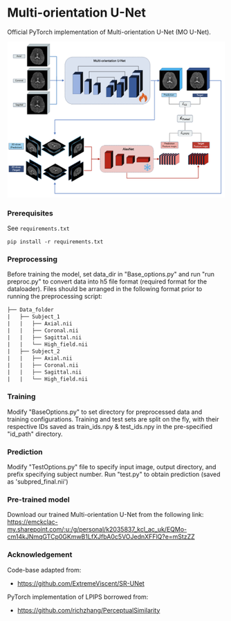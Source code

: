 # Multi-orientation U-Net

Official PyTorch implementation of Multi-orientation U-Net (MO U-Net). 

<img src="MainFig.png" width="800px"/>

### Prerequisites

See `requirements.txt`

```
pip install -r requirements.txt
```

### Preprocessing

Before training the model, set data_dir in "Base_options.py" and run "run preproc.py" to convert data into h5 file format (required format for the dataloader). Files should be arranged in the following format prior to running the preprocessing script:

	├── Data_folder                   
	|   ├── Subject_1               
	|   |   ├── Axial.nii 
    |   |   ├── Coronal.nii 
    |   |   ├── Sagittal.nii
	|   |   └── High_field.nii                   
	|   ├── Subject_2                       
	|   |   ├── Axial.nii 
    |   |   ├── Coronal.nii 
    |   |   ├── Sagittal.nii
	|   |   └── High_field.nii  

### Training

Modify "BaseOptions.py" to set directory for preprocessed data and training configurations. Training and test sets are split on the fly, with their respective IDs saved as train_ids.npy & test_ids.npy in the pre-specified "id_path" directory.

### Prediction

Modify "TestOptions.py" file to specify input image, output directory, and prefix specifying subject number. 
Run "test.py" to obtain prediction (saved as 'sub<x>pred_final.nii')

### Pre-trained model

Download our trained Multi-orientation U-Net from the following link: 
https://emckclac-my.sharepoint.com/:u:/g/personal/k2035837_kcl_ac_uk/EQMo-cm14kJNmqGTCp0GKmwB1LfXJfbA0c5VOJednXFFlQ?e=mStzZZ

### Acknowledgement

Code-base adapted from:

- https://github.com/ExtremeViscent/SR-UNet

PyTorch implementation of LPIPS borrowed from:

- https://github.com/richzhang/PerceptualSimilarity

